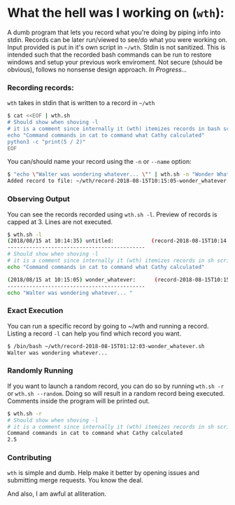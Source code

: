 # What the hell was I working on (`wth`):

A dumb program that lets you record what you're doing by piping info into stdin.
Records can be later run/viewed to see/do what you were working on. Input provided is put in it's own script in `~/wth`. Stdin is not sanitized. This is intended such that the recorded bash commands can be run to restore windows and setup your previous work enviroment. Not secure (should be obvious), follows no nonsense design approach.
_In Progress..._

### Recording records:
`wth` takes in stdin that is written to a record in `~/wth`
```bash
$ cat <<EOF | wth.sh
# Should show when shoving -l
# it is a comment since internally it (wth) itemizes records in bash scripts
echo "Command commands in cat to command what Cathy calculated"
python3 -c "print(5 / 2)"
EOF
```

You can/should name your record using the `-n` or `--name` option:

```bash
$ "echo \"Walter was wondering whatever... \"" | wth.sh -n "Wonder Whatever"
Added record to file: ~/wth/record-2018-08-15T10:15:05-wonder_whatever.sh
```

### Observing Output
You can see the records recorded using `wth.sh -l`. Preview of records is capped at 3. Lines are not executed.
```bash
$ wth.sh -l
(2018/08/15 at 10:14:35) untitled:            (record-2018-08-15T10:14:35-untitled.sh)
--------------------------------------------
# Should show when shoving -l
# it is a comment since internally it (wth) itemizes records in sh scripts
echo "Command commands in cat to command what Cathy calculated"

(2018/08/15 at 10:15:05) wonder_whatever:      (record-2018-08-15T10:15:05-wonder_whatever.sh)
--------------------------------------------
echo "Walter was wondering whatever... "

```

### Exact Execution
You can run a specific record by going to ~/wth and running a record. Listing a record `-l` can help you find which record you want.
```bash
$ /bin/bash ~/wth/record-2018-08-15T01:12:03-wonder_whatever.sh
Walter was wondering whatever...
```

### Randomly Running
If you want to launch a random record, you can do so by running `wth.sh -r` or `wth.sh --random`. Doing so will result in a random record being executed. Comments inside the program will be printed out.
```bash
$ wth.sh -r
# Should show when shoving -l
# it is a comment since internally it (wth) itemizes records in sh scripts
Command commands in cat to command what Cathy calculated
2.5
```

### Contributing
`wth` is simple and dumb. Help make it better by opening issues and submitting merge requests. You know the deal.


And also, I am awful at alliteration.
